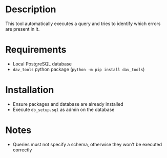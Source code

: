 # Description
This tool automatically executes a query and tries to identify which errors are present in it.

# Requirements
- Local PostgreSQL database
- `dav_tools` python package (`python -m pip install dav_tools`)

# Installation
- Ensure packages and database are already installed
- Execute `db_setup.sql` as admin on the database

# Notes
- Queries must not specify a schema, otherwise they won't be executed correctly
